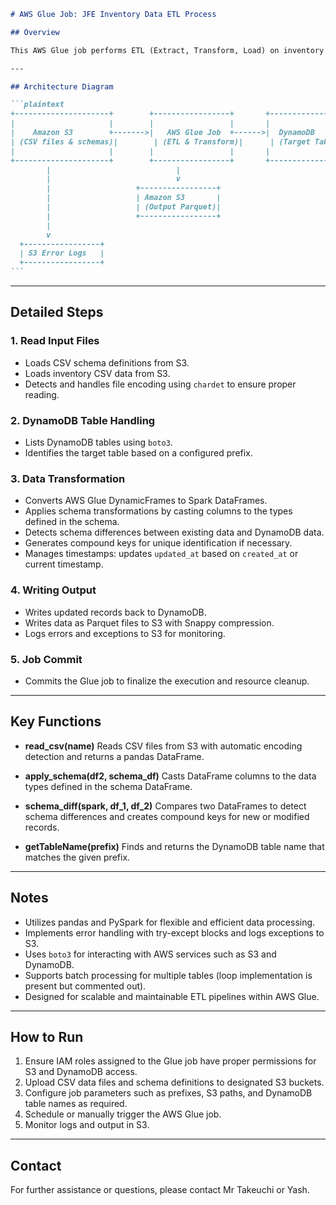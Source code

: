 ````markdown
# AWS Glue Job: JFE Inventory Data ETL Process

## Overview

This AWS Glue job performs ETL (Extract, Transform, Load) on inventory data stored in CSV files on Amazon S3 and synchronizes it with DynamoDB tables. It reads schema definitions, applies data transformations, compares schema differences, and writes updated data back to DynamoDB and S3 (in Parquet format).

---

## Architecture Diagram

```plaintext
+---------------------+        +-----------------+       +----------------+
|                     |        |                 |       |                |
|    Amazon S3        +------->|   AWS Glue Job  +------>|  DynamoDB      |
| (CSV files & schemas)|        | (ETL & Transform)|      | (Target Tables)|
|                     |        |                 |       |                |
+---------------------+        +-----------------+       +----------------+
        |                            |
        |                            v
        |                   +-----------------+
        |                   | Amazon S3       |
        |                   | (Output Parquet)|
        |                   +-----------------+
        |
        v
  +-----------------+
  | S3 Error Logs   |
  +-----------------+
```
````

---

## Detailed Steps

### 1. Read Input Files

- Loads CSV schema definitions from S3.
- Loads inventory CSV data from S3.
- Detects and handles file encoding using `chardet` to ensure proper reading.

### 2. DynamoDB Table Handling

- Lists DynamoDB tables using `boto3`.
- Identifies the target table based on a configured prefix.

### 3. Data Transformation

- Converts AWS Glue DynamicFrames to Spark DataFrames.
- Applies schema transformations by casting columns to the types defined in the schema.
- Detects schema differences between existing data and DynamoDB data.
- Generates compound keys for unique identification if necessary.
- Manages timestamps: updates `updated_at` based on `created_at` or current timestamp.

### 4. Writing Output

- Writes updated records back to DynamoDB.
- Writes data as Parquet files to S3 with Snappy compression.
- Logs errors and exceptions to S3 for monitoring.

### 5. Job Commit

- Commits the Glue job to finalize the execution and resource cleanup.

---

## Key Functions

- **read_csv(name)**
  Reads CSV files from S3 with automatic encoding detection and returns a pandas DataFrame.

- **apply_schema(df2, schema_df)**
  Casts DataFrame columns to the data types defined in the schema DataFrame.

- **schema_diff(spark, df_1, df_2)**
  Compares two DataFrames to detect schema differences and creates compound keys for new or modified records.

- **getTableName(prefix)**
  Finds and returns the DynamoDB table name that matches the given prefix.

---

## Notes

- Utilizes pandas and PySpark for flexible and efficient data processing.
- Implements error handling with try-except blocks and logs exceptions to S3.
- Uses `boto3` for interacting with AWS services such as S3 and DynamoDB.
- Supports batch processing for multiple tables (loop implementation is present but commented out).
- Designed for scalable and maintainable ETL pipelines within AWS Glue.

---

## How to Run

1. Ensure IAM roles assigned to the Glue job have proper permissions for S3 and DynamoDB access.
2. Upload CSV data files and schema definitions to designated S3 buckets.
3. Configure job parameters such as prefixes, S3 paths, and DynamoDB table names as required.
4. Schedule or manually trigger the AWS Glue job.
5. Monitor logs and output in S3.

---

## Contact

For further assistance or questions, please contact Mr Takeuchi or Yash.
